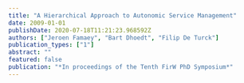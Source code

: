 ```yaml
---
title: "A Hierarchical Approach to Autonomic Service Management"
date: 2009-01-01
publishDate: 2020-07-18T11:21:23.968592Z
authors: ["Jeroen Famaey", "Bart Dhoedt", "Filip De Turck"]
publication_types: ["1"]
abstract: ""
featured: false
publication: "*In proceedings of the Tenth FirW PhD Symposium*"
---
```



